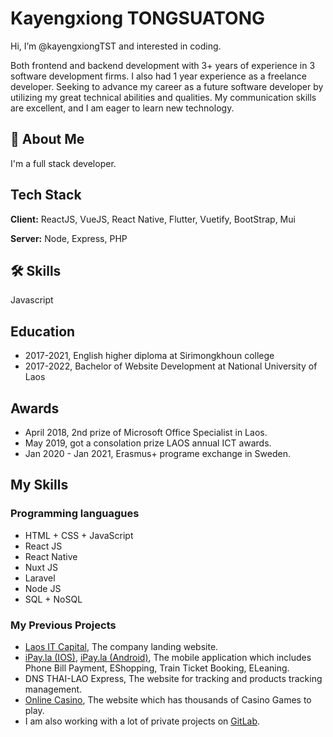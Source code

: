 
# Kayengxiong TONGSUATONG

Hi, I’m @kayengxiongTST and interested in coding.

Both frontend and backend development with 3+ years of experience in 3 software development firms. I also had   1 year experience as a freelance developer. Seeking to advance my career as a future software developer by utilizing my great technical abilities and qualities. My communication skills are excellent, and I am eager to learn new technology.


## 🚀 About Me
I'm a full stack developer.




## Tech Stack

**Client:** ReactJS, VueJS, React Native, Flutter, Vuetify, BootStrap, Mui

**Server:** Node, Express, PHP

## 🛠 Skills
Javascript

## Education
* 2017-2021, English higher diploma at Sirimongkhoun college
* 2017-2022, Bachelor of Website Development at National University of Laos

## Awards
* April 2018, 2nd prize of Microsoft Office Specialist in Laos.
* May 2019, got a consolation prize LAOS annual ICT awards.
* Jan 2020 - Jan 2021, Erasmus+ programe exchange in Sweden.

## My Skills
### Programming languagues
- HTML + CSS + JavaScript
- React JS
- React Native
- Nuxt JS
- Laravel
- Node JS
- SQL + NoSQL
### My Previous Projects
- [Laos IT Capital](https://itcapital.la/), The company landing website.
- [iPay.la (IOS)](https://apps.apple.com/la/app/ipay/id1618374259), [iPay.la (Android)](https://play.google.com/store/apps/details?id=com.itcapital.ipay.la), The mobile application which includes Phone Bill Payment, EShopping, Train Ticket Booking, ELeaning.
- DNS THAI-LAO Express, The website for tracking and products tracking management.
- [Online Casino](https://cslvault.com/), The website which has thousands of Casino Games to play.
- I am also working with a lot of private projects on [GitLab](https://gitlab.com/kayengxiongTST).

